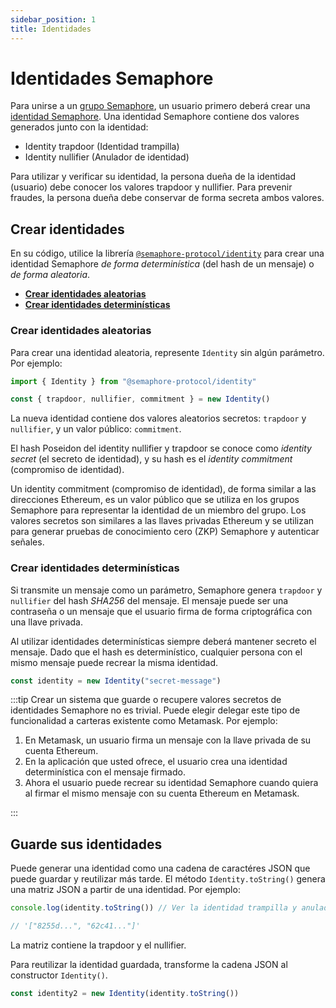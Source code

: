```yaml
---
sidebar_position: 1
title: Identidades
---
```


# Identidades Semaphore

Para unirse a un [grupo Semaphore](/docs/glossary#semaphore-group), un usuario primero deberá crear una [identidad Semaphore](/docs/glossary#semaphore-identity).
Una identidad Semaphore contiene dos valores generados junto con la identidad:

-   Identity trapdoor (Identidad trampilla)
-   Identity nullifier (Anulador de identidad)

Para utilizar y verificar su identidad, la persona dueña de la identidad (usuario) debe conocer los valores trapdoor y nullifier.
Para prevenir fraudes, la persona dueña debe conservar de forma secreta ambos valores.

## Crear identidades

En su código, utilice la librería [`@semaphore-protocol/identity`](https://github.com/semaphore-protocol/semaphore/tree/main/packages/identity) para crear una identidad Semaphore _de forma determinística_ (del hash de un mensaje) o _de forma aleatoria_.

-   [**Crear identidades aleatorias**](#create-random-identities)
-   [**Crear identidades determinísticas**](#create-deterministic-identities)

### Crear identidades aleatorias

Para crear una identidad aleatoria, represente `Identity` sin algún parámetro. Por ejemplo:

```ts
import { Identity } from "@semaphore-protocol/identity"

const { trapdoor, nullifier, commitment } = new Identity()
```

La nueva identidad contiene dos valores aleatorios secretos: `trapdoor` y `nullifier`, y un valor público: `commitment`.

El hash Poseidon del identity nullifier y trapdoor se conoce como _identity secret_ (el secreto de identidad),
y su hash es el _identity commitment_ (compromiso de identidad).

Un identity commitment (compromiso de identidad), de forma similar a las direcciones Ethereum, es un valor público que se utiliza en los grupos Semaphore para representar la
identidad de un miembro del grupo. Los valores secretos son similares a las llaves privadas
Ethereum y se utilizan para generar pruebas de conocimiento cero (ZKP) Semaphore y autenticar señales.

### Crear identidades determinísticas

Si transmite un mensaje como un parámetro, Semaphore genera `trapdoor` y `nullifier`
del hash _SHA256_ del mensaje.
El mensaje puede ser una contraseña o un mensaje que el usuario firma de forma criptográfica con una llave privada.

Al utilizar identidades determinísticas siempre deberá mantener secreto el mensaje.
Dado que el hash es determinístico, cualquier persona con el mismo mensaje puede recrear la misma identidad.

```ts
const identity = new Identity("secret-message")
```

:::tip
Crear un sistema que guarde o recupere valores secretos de identidades Semaphore no es trivial.
Puede elegir delegar este tipo de funcionalidad a carteras existente como Metamask. Por ejemplo:

1. En Metamask, un usuario firma un mensaje con la llave privada de su cuenta Ethereum.
2. En la aplicación que usted ofrece, el usuario crea una identidad determinística con el mensaje firmado.
3. Ahora el usuario puede recrear su identidad Semaphore cuando quiera al firmar el mismo mensaje con su cuenta Ethereum en Metamask.

:::

## Guarde sus identidades

Puede generar una identidad como una cadena de caractéres JSON que puede guardar y reutilizar más tarde.
El método `Identity.toString()` genera una matriz JSON a partir de una identidad. Por ejemplo:

```ts
console.log(identity.toString()) // Ver la identidad trampilla y anulador.

// '["8255d...", "62c41..."]'
```

La matriz contiene la trapdoor y el nullifier.

Para reutilizar la identidad guardada, transforme la cadena JSON al constructor `Identity()`.

```ts
const identity2 = new Identity(identity.toString())
```
